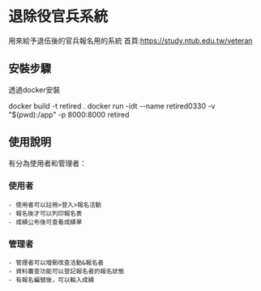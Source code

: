 # 退除役官兵系統
用來給予退伍後的官兵報名用的系統
首頁:https://study.ntub.edu.tw/veteran

## 安裝步驟
透過docker安裝

docker build -t retired .
docker run -idt --name retired0330 -v "$(pwd):/app" -p 8000:8000  retired

## 使用說明
有分為使用者和管理者：
### 使用者
    - 使用者可以註冊>登入>報名活動
    - 報名後才可以列印報名表
    - 成績公布後可查看成績單
### 管理者
    - 管理者可以增刪改查活動&報名者
    - 資料審查功能可以登記報名者的報名狀態
    - 有報名編號後，可以輸入成績

    
